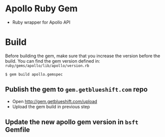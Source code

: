 # Apollo Ruby Gem
- Ruby wrapper for Apollo API

# Build
Before building the gem, make sure that you increase the version before the build.
You can find the gem version defined in: `ruby/gems/apollo/lib/apollo/version.rb`
```
$ gem build apollo.gemspec
```

## Publish the gem to `gem.getblueshift.com` repo
- Open http://gem.getblueshift.com/upload
- Upload the gem build in previous step

## Update the new apollo gem version in `bsft` Gemfile